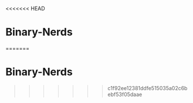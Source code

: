 <<<<<<< HEAD
# Binary-Nerds
=======
# Binary-Nerds
>>>>>>> c1f92ee12381ddfe515035a02c6bebf53f05daae

